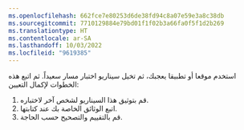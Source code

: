 ```yaml
---
ms.openlocfilehash: 662fce7e80253d6de38fd94c8a07e59e3a8c38db
ms.sourcegitcommit: 7710129884e79bd01f1f02b3a66fa0f5f1d2b269
ms.translationtype: HT
ms.contentlocale: ar-SA
ms.lasthandoff: 10/03/2022
ms.locfileid: "9619385"
---
```

استخدم موقعا أو تطبيقا يعجبك، ثم تخيل سيناريو اختبار مسار سعيداً. ثم اتبع هذه الخطوات لإكمال التعيين: 

1. قم بتوثيق هذا السيناريو لشخص آخر لاختباره. 
2. اتبع الوثائق الخاصة بك عند كتابتها. 
3. قم بالتقييم والتصحيح حسب الحاجة.
